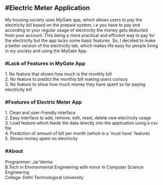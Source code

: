 <h2>#Electric Meter Application</h2>
My housing society uses MyGate app, which allows users to pay the electricity bill based on the prepaid system, i.e you have to pay and according to your regular usage of electricity the money gets deducted from your account. This being a more practical and efficient way to pay for the electricity but the app lacks some basic features. So, I decided to make a better version of the electricity tab, which makes life easy for people living in my society and using the MyGate App. 

<h3>#Lack of Features in MyGate App</h3> 
1. No feature that shows how much is the monthly bill <br>
2. No feature to predict the monthly bill making users curious <br>
3. No feature to show how much money they have spent so far paying electricity bill <br> 

<h3>#Features of Electric Meter App</h3>
1. Clean and user-friendly interface <br>
2. Easy interface to add, remove, edit, reset, delete new electricity usage <br>
3. Load feature which feeds the data directly into the application using a csv file <br>
4. Prediction of amount of bill per month (which is a 'must have' feature) <br>
5. Shows money spent on electricity <br>

<h3>#About</h3> 
Programmer: Jai Verma <br>
B.Tech in Environmental Engineering with minor in Computer Science Engineering <br>
College: Delhi Technological University <br>
